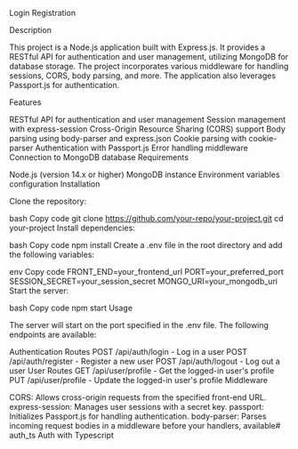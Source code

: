 Login Registration 

Description

This project is a Node.js application built with Express.js. It provides a RESTful API for authentication and user management, utilizing MongoDB for database storage. The project incorporates various middleware for handling sessions, CORS, body parsing, and more. The application also leverages Passport.js for authentication.

Features

RESTful API for authentication and user management
Session management with express-session
Cross-Origin Resource Sharing (CORS) support
Body parsing using body-parser and express.json
Cookie parsing with cookie-parser
Authentication with Passport.js
Error handling middleware
Connection to MongoDB database
Requirements

Node.js (version 14.x or higher)
MongoDB instance
Environment variables configuration
Installation

Clone the repository:

bash
Copy code
git clone https://github.com/your-repo/your-project.git
cd your-project
Install dependencies:

bash
Copy code
npm install
Create a .env file in the root directory and add the following variables:

env
Copy code
FRONT_END=your_frontend_url
PORT=your_preferred_port
SESSION_SECRET=your_session_secret
MONGO_URI=your_mongodb_uri
Start the server:

bash
Copy code
npm start
Usage

The server will start on the port specified in the .env file. The following endpoints are available:

Authentication Routes
POST /api/auth/login - Log in a user
POST /api/auth/register - Register a new user
POST /api/auth/logout - Log out a user
User Routes
GET /api/user/profile - Get the logged-in user's profile
PUT /api/user/profile - Update the logged-in user's profile
Middleware

CORS: Allows cross-origin requests from the specified front-end URL.
express-session: Manages user sessions with a secret key.
passport: Initializes Passport.js for handling authentication.
body-parser: Parses incoming request bodies in a middleware before your handlers, available# auth_ts
Auth with Typescript
